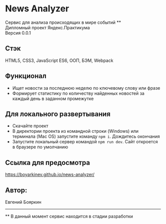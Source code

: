 # News Analyzer
Сервис для анализа происходящих в мире событий **  
Дипломный проект Яндекс.Практикума  
Версия 0.0.1  
## Стэк
HTML5, CSS3, JavaScript ES6, ООП, БЭМ, Webpack
## Функционал
* Ищет новости за последнюю неделю по ключевому слову или фразе
* Формирует статистику по количеству найденных новостей за каждый день в заданном промежутке
## Для локального развертывания
* Скачайте проект
* В директории проекта из командной строки (Windows) или терминала (Mac OS) запустите команду `npm i`. Дождитесь окончания
* Запустите локальный сервер командой `npm run dev`. Сайт откроется в браузере по умолчанию
## Ссылка для предосмотра
https://boyarkinev.github.io/news-analyzer/
## Автор:
Евгений Бояркин
____
** В данный момент сервис находится в стадии разработки

